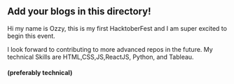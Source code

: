 ## Add your blogs in this directory!

Hi my name is Ozzy, this is my first HacktoberFest and I am super excited to begin this event. 

I look forward to contributing to more advanced repos in the future. My technical Skills are HTML,CSS,JS,ReactJS, Python, and Tableau.
#### (preferably technical)